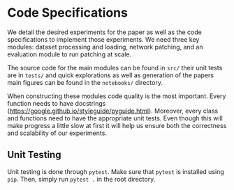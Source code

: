 # Code Specifications
We detail the desired experiments for the paper as well as the code specifications to implement those experiments.
We need three key modules: dataset processing and loading, network patching, and an evaluation
module to run patching at scale. 

The source code for the main modules can be found in `src/` their unit tests are in `tests/` and quick
explorations as well as generation of the papers main figures can be found in the `notebooks/` directory.

When constructing these modules code quality is the most important. Every function needs to have 
docstrings (https://google.github.io/styleguide/pyguide.html). Moreover, every class and functions
need to have the appropriate unit tests. Even though this will make progress a little slow at first
it will help us ensure both the correctness and scalability of our experiments. 

## Unit Testing
Unit testing is done through `pytest`. Make sure that `pytest` is installed using `pip`. Then, simply
run `pytest .` in the root directory. 
